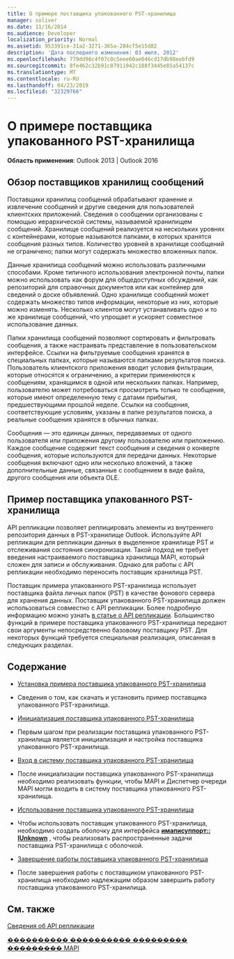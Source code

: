```yaml
---
title: О примере поставщика упакованного PST-хранилища
manager: soliver
ms.date: 11/16/2014
ms.audience: Developer
localization_priority: Normal
ms.assetid: 953391ce-31a2-3271-365a-284cf5e15d82
description: 'Дата последнего изменения: 03 июля, 2012'
ms.openlocfilehash: 779dd96c4f07c0c5eee60ae046cd17db98eebfd9
ms.sourcegitcommit: 8fe462c32b91c87911942c188f3445e85a54137c
ms.translationtype: MT
ms.contentlocale: ru-RU
ms.lasthandoff: 04/23/2019
ms.locfileid: "32329766"
---
```

# <a name="about-the-sample-wrapped-pst-store-provider"></a>О примере поставщика упакованного PST-хранилища

 
  
**Область применения**: Outlook 2013 | Outlook 2016 
  
## <a name="overview-of-message-store-providers"></a>Обзор поставщиков хранилищ сообщений

Поставщики хранилищ сообщений обрабатывают хранение и извлечение сообщений и другие сведения для пользователей клиентских приложений. Сведения о сообщении организованы с помощью иерархической системы, называемой хранилищем сообщений. Хранилище сообщений реализуется на нескольких уровнях с контейнерами, которые называются папками, в которых хранятся сообщения разных типов. Количество уровней в хранилище сообщений не ограничено; папки могут содержать множество вложенных папок.
  
Данные хранилища сообщений можно использовать различными способами. Кроме типичного использования электронной почты, папки можно использовать как форум для общедоступных обсуждений, как репозиторий для справочных документов или как контейнер для сведений о доске объявлений. Одно хранилище сообщений может содержать множество типов информации, некоторые из них, которые можно изменять. Несколько клиентов могут устанавливать одно и то же хранилище сообщений, что упрощает и ускоряет совместное использование данных.
  
Папки хранилища сообщений позволяют сортировать и фильтровать сообщения, а также настраивать представление в пользовательском интерфейсе. Ссылки на фильтруемые сообщения хранятся в специальных папках, которые называются папками результатов поиска. Пользователь клиентского приложения вводит условия фильтрации, которые относятся к ограничению, а критерии применяются к сообщениям, хранящимся в одной или нескольких папках. Например, пользователю может потребоваться просмотреть только те сообщения, которые имеют определенную тему с датами прибытия, предшествующими прошлой неделе. Ссылки на сообщения, соответствующие условиям, указаны в папке результатов поиска, а реальные сообщения хранятся в обычных папках.
  
Сообщения — это единицы данных, передаваемых от одного пользователя или приложения другому пользователю или приложению. Каждое сообщение содержит текст сообщения и сведения о конверте сообщения, которые используются для передачи данных. Некоторые сообщения включают одно или несколько вложений, а также дополнительные данные, связанные с сообщением в виде файла, другого сообщения или объекта OLE.
  
## <a name="the-sample-wrapped-pst-store-provider"></a>Пример поставщика упакованного PST-хранилища

API репликации позволяет реплицировать элементы из внутреннего репозитория данных в PST-хранилище Outlook. Используйте API репликации для репликации данных в выделенное хранилище PST и отслеживания состояния синхронизации. Такой подход не требует введения настраиваемого поставщика хранилища MAPI, который сложен для записи и обслуживания. Однако для работы с API репликации необходимо переносить поставщик хранилища PST.
  
Поставщик примера упакованного PST-хранилища использует поставщика файла личных папок (PST) в качестве фонового сервера для хранения данных. Поставщик упакованного PST-хранилища должен использоваться совместно с API репликации. Более подробную информацию можно узнать [в статье о API репликации](about-the-replication-api.md). Большинство функций в примере поставщика упакованного PST-хранилища передают свои аргументы непосредственно базовому поставщику PST. Для некоторых функций требуется специальная реализация, описанная в следующих разделах.
  
## <a name="in-this-section"></a>Содержание

- [Установка примера поставщика упакованного PST-хранилища](installing-the-sample-wrapped-pst-store-provider.md)
    
- Сведения о том, как скачать и установить пример поставщика упакованного PST-хранилища.
    
- [Инициализация поставщика упакованного PST-хранилища](initializing-a-wrapped-pst-store-provider.md)
    
- Первым шагом при реализации поставщика упакованного PST-хранилища является инициализация и настройка поставщика упакованного PST-хранилища.
    
- [Вход в систему поставщика упакованного PST-хранилища](logging-on-to-a-wrapped-pst-store-provider.md)
    
- После инициализации поставщика упакованного PST-хранилища необходимо реализовать функции, чтобы MAPI и Диспетчер очереди MAPI могли входить в систему поставщика упакованного PST-хранилища.
    
- [Использование поставщика упакованного PST-хранилища](using-a-wrapped-pst-store-provider.md)
    
- Чтобы использовать поставщик упакованного PST-хранилища, необходимо создать оболочку для интерфейса **[имаписуппорт:: IUnknown](imapisupportiunknown.md)** , чтобы реализовать распространенные задачи поставщика PST-хранилища с оболочкой. 
    
- [Завершение работы поставщика упакованного PST-хранилища](shutting-down-a-wrapped-pst-store-provider.md)
    
- После завершения работы с поставщиком упакованного PST-хранилища необходимо надлежащим образом завершить работу поставщика упакованного PST-хранилища.
    
## <a name="see-also"></a>См. также



[Сведения об API репликации](about-the-replication-api.md)
  
[���������� ���������� ��������� ��������� MAPI](developing-a-mapi-message-store-provider.md)

